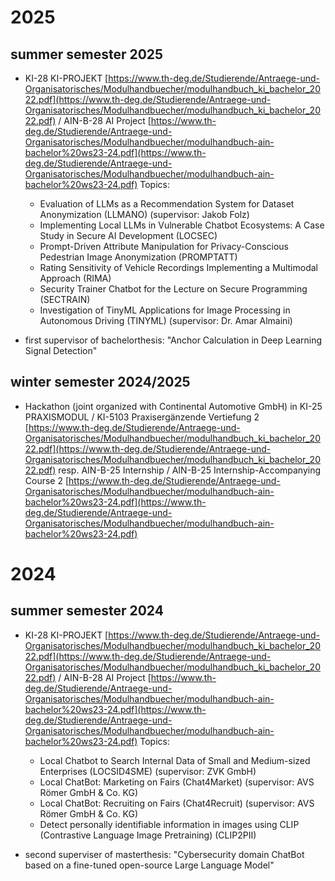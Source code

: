 # 2025

## summer semester 2025
- KI-28 KI-PROJEKT [https://www.th-deg.de/Studierende/Antraege-und-Organisatorisches/Modulhandbuecher/modulhandbuch_ki_bachelor_2022.pdf](https://www.th-deg.de/Studierende/Antraege-und-Organisatorisches/Modulhandbuecher/modulhandbuch_ki_bachelor_2022.pdf) / AIN-B-28 AI Project [https://www.th-deg.de/Studierende/Antraege-und-Organisatorisches/Modulhandbuecher/modulhandbuch-ain-bachelor%20ws23-24.pdf](https://www.th-deg.de/Studierende/Antraege-und-Organisatorisches/Modulhandbuecher/modulhandbuch-ain-bachelor%20ws23-24.pdf)
  Topics:
  - Evaluation of LLMs as a Recommendation System for Dataset Anonymization (LLMANO) (supervisor: Jakob Folz)
  - Implementing Local LLMs in Vulnerable Chatbot Ecosystems: A Case Study in Secure AI Development (LOCSEC)
  - Prompt-Driven Attribute Manipulation for Privacy-Conscious Pedestrian Image Anonymization (PROMPTATT)
  - Rating Sensitivity of Vehicle Recordings Implementing a Multimodal Approach (RIMA)
  - Security Trainer Chatbot for the Lecture on Secure Programming (SECTRAIN)
  - Investigation of TinyML Applications for Image Processing in Autonomous Driving (TINYML) (supervisor: Dr. Amar Almaini)

- first supervisor of bachelorthesis: "Anchor Calculation in Deep Learning Signal Detection"


## winter semester 2024/2025

- Hackathon (joint organized with Continental Automotive GmbH) in KI-25 PRAXISMODUL / KI-5103 Praxisergänzende Vertiefung 2 [https://www.th-deg.de/Studierende/Antraege-und-Organisatorisches/Modulhandbuecher/modulhandbuch_ki_bachelor_2022.pdf](https://www.th-deg.de/Studierende/Antraege-und-Organisatorisches/Modulhandbuecher/modulhandbuch_ki_bachelor_2022.pdf) resp. AIN-B-25 Internship / AIN-B-25 Internship-Accompanying Course 2 [https://www.th-deg.de/Studierende/Antraege-und-Organisatorisches/Modulhandbuecher/modulhandbuch-ain-bachelor%20ws23-24.pdf](https://www.th-deg.de/Studierende/Antraege-und-Organisatorisches/Modulhandbuecher/modulhandbuch-ain-bachelor%20ws23-24.pdf)


# 2024

## summer semester 2024

- KI-28 KI-PROJEKT [https://www.th-deg.de/Studierende/Antraege-und-Organisatorisches/Modulhandbuecher/modulhandbuch_ki_bachelor_2022.pdf](https://www.th-deg.de/Studierende/Antraege-und-Organisatorisches/Modulhandbuecher/modulhandbuch_ki_bachelor_2022.pdf) / AIN-B-28 AI Project [https://www.th-deg.de/Studierende/Antraege-und-Organisatorisches/Modulhandbuecher/modulhandbuch-ain-bachelor%20ws23-24.pdf](https://www.th-deg.de/Studierende/Antraege-und-Organisatorisches/Modulhandbuecher/modulhandbuch-ain-bachelor%20ws23-24.pdf)
  Topics:
  - Local Chatbot to Search Internal Data of Small and Medium-sized Enterprises (LOCSID4SME) (supervisor: ZVK GmbH)
  - Local ChatBot: Marketing on Fairs (Chat4Market) (supervisor: AVS Römer GmbH & Co. KG)
  - Local ChatBot: Recruiting on Fairs (Chat4Recruit) (supervisor: AVS Römer GmbH & Co. KG)
  - Detect personally identifiable information in images using CLIP (Contrastive Language Image Pretraining) (CLIP2PII)
 
- second superviser of masterthesis: "Cybersecurity domain ChatBot based on a fine-tuned open-source Large Language Model"






